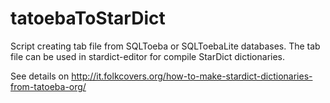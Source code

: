 # tatoebaToStarDict
Script creating tab file from SQLToeba or SQLToebaLite databases. The tab file can be used in stardict-editor for compile StarDict dictionaries.

See details on http://it.folkcovers.org/how-to-make-stardict-dictionaries-from-tatoeba-org/

